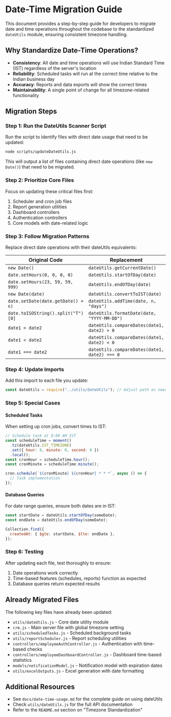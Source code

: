 # Date-Time Migration Guide

This document provides a step-by-step guide for developers to migrate date and time operations throughout the codebase to the standardized `dateUtils` module, ensuring consistent timezone handling.

## Why Standardize Date-Time Operations?

- **Consistency**: All date and time operations will use Indian Standard Time (IST) regardless of the server's location
- **Reliability**: Scheduled tasks will run at the correct time relative to the Indian business day
- **Accuracy**: Reports and data exports will show the correct times
- **Maintainability**: A single point of change for all timezone-related functionality

## Migration Steps

### Step 1: Run the DateUtils Scanner Script

Run the script to identify files with direct date usage that need to be updated:

```bash
node scripts/updateDateUtils.js
```

This will output a list of files containing direct date operations (like `new Date()`) that need to be migrated.

### Step 2: Prioritize Core Files

Focus on updating these critical files first:

1. Scheduler and cron job files
2. Report generation utilities
3. Dashboard controllers
4. Authentication controllers
5. Core models with date-related logic

### Step 3: Follow Migration Patterns

Replace direct date operations with their dateUtils equivalents:

| Original Code                      | Replacement                                  |
| ---------------------------------- | -------------------------------------------- |
| `new Date()`                       | `dateUtils.getCurrentDate()`                 |
| `date.setHours(0, 0, 0, 0)`        | `dateUtils.startOfDay(date)`                 |
| `date.setHours(23, 59, 59, 999)`   | `dateUtils.endOfDay(date)`                   |
| `new Date(date)`                   | `dateUtils.convertToIST(date)`               |
| `date.setDate(date.getDate() + n)` | `dateUtils.addTime(date, n, "days")`         |
| `date.toISOString().split("T")[0]` | `dateUtils.formatDate(date, "YYYY-MM-DD")`   |
| `date1 > date2`                    | `dateUtils.compareDates(date1, date2) > 0`   |
| `date1 < date2`                    | `dateUtils.compareDates(date1, date2) < 0`   |
| `date1 === date2`                  | `dateUtils.compareDates(date1, date2) === 0` |

### Step 4: Update Imports

Add this import to each file you update:

```javascript
const dateUtils = require("../utils/dateUtils"); // Adjust path as needed
```

### Step 5: Special Cases

#### Scheduled Tasks

When setting up cron jobs, convert times to IST:

```javascript
// Schedule task at 8:00 AM IST
const scheduleTime = moment()
  .tz(dateUtils.IST_TIMEZONE)
  .set({ hour: 8, minute: 0, second: 0 })
  .local();
const cronHour = scheduleTime.hour();
const cronMinute = scheduleTime.minute();

cron.schedule(`${cronMinute} ${cronHour} * * *`, async () => {
  // Task implementation
});
```

#### Database Queries

For date range queries, ensure both dates are in IST:

```javascript
const startDate = dateUtils.startOfDay(someDate);
const endDate = dateUtils.endOfDay(someDate);

Collection.find({
  createdAt: { $gte: startDate, $lte: endDate },
});
```

### Step 6: Testing

After updating each file, test thoroughly to ensure:

1. Date operations work correctly
2. Time-based features (schedules, reports) function as expected
3. Database queries return expected results

## Already Migrated Files

The following key files have already been updated:

- `utils/dateUtils.js` - Core date utility module
- `crm.js` - Main server file with global timezone setting
- `utils/scheduledTasks.js` - Scheduled background tasks
- `utils/reportScheduler.js` - Report scheduling utilities
- `controllers/employeeAuthController.js` - Authentication with time-based checks
- `controllers/employeeDashboardController.js` - Dashboard time-based statistics
- `models/notificationModel.js` - Notification model with expiration dates
- `utils/excelOutputs.js` - Excel generation with date formatting

## Additional Resources

- See `docs/date-time-usage.md` for the complete guide on using dateUtils
- Check `utils/dateUtils.js` for the full API documentation
- Refer to the `README.md` section on "Timezone Standardization"
